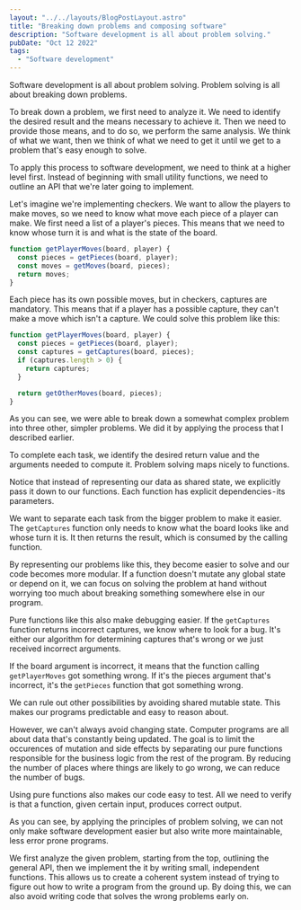 ```yaml
---
layout: "../../layouts/BlogPostLayout.astro"
title: "Breaking down problems and composing software"
description: "Software development is all about problem solving."
pubDate: "Oct 12 2022"
tags:
  - "Software development"
---
```


Software development is all about problem solving. Problem solving is all about breaking down problems.

To break down a problem, we first need to analyze it. We need to identify the desired result and the means necessary to achieve it. Then we need to provide those means, and to do so, we perform the same analysis. We think of what we want, then we think of what we need to get it until we get to a problem that's easy enough to solve.

To apply this process to software development, we need to think at a higher level first. Instead of beginning with small utility functions, we need to outline an API that we're later going to implement.

Let's imagine we're implementing checkers. We want to allow the players to make moves, so we need to know what move each piece of a player can make. We first need a list of a player's pieces. This means that we need to know whose turn it is and what is the state of the board.

```js
function getPlayerMoves(board, player) {
  const pieces = getPieces(board, player);
  const moves = getMoves(board, pieces);
  return moves;
}
```

Each piece has its own possible moves, but in checkers, captures are mandatory. This means that if a player has a possible capture, they can't make a move which isn't a capture. We could solve this problem like this:

```js
function getPlayerMoves(board, player) {
  const pieces = getPieces(board, player);
  const captures = getCaptures(board, pieces);
  if (captures.length > 0) {
    return captures;
  }

  return getOtherMoves(board, pieces);
}
```

As you can see, we were able to break down a somewhat complex problem into three other, simpler problems. We did it by applying the process that I described earlier.

To complete each task, we identify the desired return value and the arguments needed to compute it. Problem solving maps nicely to functions.

Notice that instead of representing our data as shared state, we explicitly pass it down to our functions. Each function has explicit dependencies - its parameters.

We want to separate each task from the bigger problem to make it easier. The `getCaptures` function only needs to know what the board looks like and whose turn it is. It then returns the result, which is consumed by the calling function.

By representing our problems like this, they become easier to solve and our code becomes more modular. If a function doesn't mutate any global state or depend on it, we can focus on solving the problem at hand without worrying too much about breaking something somewhere else in our program.

Pure functions like this also make debugging easier. If the `getCaptures` function returns incorrect captures, we know where to look for a bug. It's either our algorithm for determining captures that's wrong or we just received incorrect arguments.

If the board argument is incorrect, it means that the function calling `getPlayerMoves` got something wrong. If it's the pieces argument that's incorrect, it's the `getPieces` function that got something wrong.

We can rule out other possibilities by avoiding shared mutable state. This makes our programs predictable and easy to reason about.

However, we can't always avoid changing state. Computer programs are all about data that's constantly being updated. The goal is to limit the occurences of mutation and side effects by separating our pure functions responsible for the business logic from the rest of the program. By reducing the number of places where things are likely to go wrong, we can reduce the number of bugs.

Using pure functions also makes our code easy to test. All we need to verify is that a function, given certain input, produces correct output.

As you can see, by applying the principles of problem solving, we can not only make software development easier but also write more maintainable, less error prone programs.

We first analyze the given problem, starting from the top, outlining the general API, then we implement the it by writing small, independent functions. This allows us to create a coherent system instead of trying to figure out how to write a program from the ground up. By doing this, we can also avoid writing code that solves the wrong problems early on.
